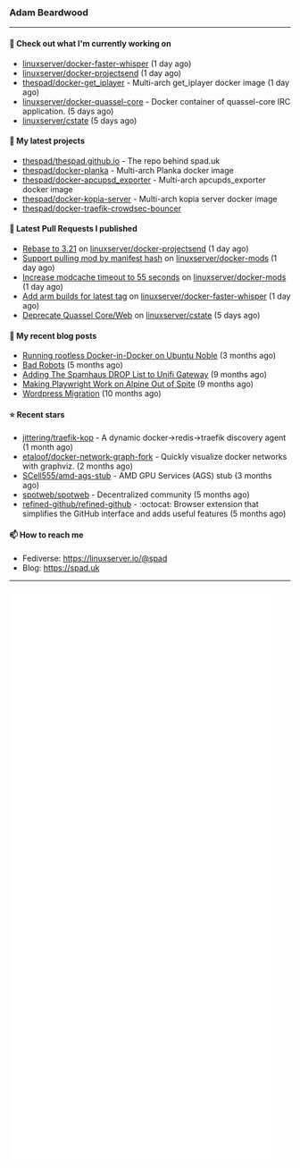 ### Adam Beardwood
---
#### 👷 Check out what I'm currently working on

- [linuxserver/docker-faster-whisper](https://github.com/linuxserver/docker-faster-whisper) (1 day ago)
- [linuxserver/docker-projectsend](https://github.com/linuxserver/docker-projectsend) (1 day ago)
- [thespad/docker-get_iplayer](https://github.com/thespad/docker-get_iplayer) - Multi-arch get_iplayer docker image (1 day ago)
- [linuxserver/docker-quassel-core](https://github.com/linuxserver/docker-quassel-core) - Docker container of quassel-core IRC application. (5 days ago)
- [linuxserver/cstate](https://github.com/linuxserver/cstate) (5 days ago)

#### 🌱 My latest projects

- [thespad/thespad.github.io](https://github.com/thespad/thespad.github.io) - The repo behind spad.uk
- [thespad/docker-planka](https://github.com/thespad/docker-planka) - Multi-arch Planka docker image
- [thespad/docker-apcupsd_exporter](https://github.com/thespad/docker-apcupsd_exporter) - Multi-arch apcupds_exporter docker image
- [thespad/docker-kopia-server](https://github.com/thespad/docker-kopia-server) - Multi-arch kopia server docker image 
- [thespad/docker-traefik-crowdsec-bouncer](https://github.com/thespad/docker-traefik-crowdsec-bouncer)

#### 🔨 Latest Pull Requests I published

- [Rebase to 3.21](https://github.com/linuxserver/docker-projectsend/pull/48) on [linuxserver/docker-projectsend](https://github.com/linuxserver/docker-projectsend) (1 day ago)
- [Support pulling mod by manifest hash](https://github.com/linuxserver/docker-mods/pull/998) on [linuxserver/docker-mods](https://github.com/linuxserver/docker-mods) (1 day ago)
- [Increase modcache timeout to 55 seconds](https://github.com/linuxserver/docker-mods/pull/997) on [linuxserver/docker-mods](https://github.com/linuxserver/docker-mods) (1 day ago)
- [Add arm builds for latest tag](https://github.com/linuxserver/docker-faster-whisper/pull/29) on [linuxserver/docker-faster-whisper](https://github.com/linuxserver/docker-faster-whisper) (1 day ago)
- [Deprecate Quassel Core/Web](https://github.com/linuxserver/cstate/pull/247) on [linuxserver/cstate](https://github.com/linuxserver/cstate) (5 days ago)

#### 📜 My recent blog posts

- [Running rootless Docker-in-Docker on Ubuntu Noble](https://www.spad.uk/posts/rootless-dind-noble/) (3 months ago)
- [Bad Robots](https://www.spad.uk/posts/bad-robots/) (5 months ago)
- [Adding The Spamhaus DROP List to Unifi Gateway](https://www.spad.uk/posts/adding-spamhaus-drop-list-to-unifi-gateway/) (9 months ago)
- [Making Playwright Work on Alpine Out of Spite](https://www.spad.uk/posts/making-playwright-work-on-alpine-out-of-spite/) (9 months ago)
- [Wordpress Migration](https://www.spad.uk/posts/wordpress-migration/) (10 months ago)

#### ⭐ Recent stars

- [jittering/traefik-kop](https://github.com/jittering/traefik-kop) - A dynamic docker-&gt;redis-&gt;traefik discovery agent (1 month ago)
- [etaloof/docker-network-graph-fork](https://github.com/etaloof/docker-network-graph-fork) - Quickly visualize docker networks with graphviz. (2 months ago)
- [SCell555/amd-ags-stub](https://github.com/SCell555/amd-ags-stub) - AMD GPU Services (AGS) stub (3 months ago)
- [spotweb/spotweb](https://github.com/spotweb/spotweb) - Decentralized community (5 months ago)
- [refined-github/refined-github](https://github.com/refined-github/refined-github) - :octocat: Browser extension that simplifies the GitHub interface and adds useful features (5 months ago)

#### 📫 How to reach me
- Fediverse: https://linuxserver.io/@spad
- Blog: https://spad.uk
---
<img src="https://raw.githubusercontent.com/thespad/thespad/main/github-metrics.svg">
